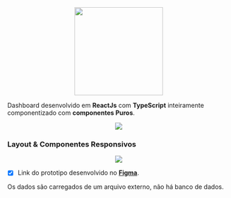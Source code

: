<div align="center" >
  <img src="./docs/assets/logo.png" width="200">
</div>


Dashboard desenvolvido em **ReactJs** com **TypeScript** inteiramente componentizado com **componentes Puros**.

<div align="center" >
  <img src="./docs/assets/minhacarteirapreview.gif">
</div>



### Layout & Componentes Responsivos

<div align="center" >
  <img src="./docs/assets/resposiveview.png">
</div>

- [x] Link do prototipo desenvolvido no [**Figma**](https://www.figma.com/file/nOGmUkhcINJt6nd57R4ENu/Untitled?node-id=0%3A1).


Os dados são carregados de um arquivo externo, não há banco de dados.